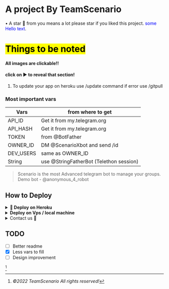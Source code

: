 # A project By TeamScenario

• A star 🌟 from you means a lot please star if you liked this project.
<span style="color:blue">some Hello text</span>. 
<br>

# <mark>Things to be noted</mark>
#### All images are clickable!!
#### click on ▶ to reveal that section!

1. To update your app on heroku use /update command if error use /gitpull</mark>

### Most important vars

| Vars | from where to get |
| ----------- | ----------- |
| API_ID | Get it from my.telegram.org |
| API_HASH | Get it from my.telegram.org |
| TOKEN | from @BotFather |
| OWNER_ID | DM @ScenarioXbot and send /id |
| DEV_USERS | same as OWNER_ID |
| String | use @StringFatherBot (Telethon session)| 


> Scenario is the most Advanced telegram bot to manage your groups. 
Demo bot - @anonymous_4_robot

## How to Deploy 
<details>
<summary><b>🔗 Deploy on Heroku</b></summary>
<br>

> All vars are already filled and some are optional not filling them will not make big difference.

> <b>First fork this repo!!</b>

• before that please star 🥺

• Click here to fork ↓
<p><a href="https://github.com/TeamScenario/Scenario/fork"><img src="https://telegra.ph/file/8b61f6edc2a35c473ddff.jpg" alt="Press to Takeoff" width="490px"></a></p>
    
<h4>Click the button below to deploy Scenario on Heroku!</h4>    
<p align="center"><a href="https://dashboard.heroku.com/new?template=https://github.com/Awesomeash4/power-"> <img src="https://img.shields.io/badge/Deploy%20On%20Heroku-black?style=for-the-badge&logo=heroku" width="220" height="38.45"/></a></p>



- [x] Android compatible 
- [x] Android 7 and above
- [ ] Below Android 7

<p><a href="https://github.com/TeamScenario/Heroku-Cli-Termux-Android/tree/TeamScenario"><img src="https://telegra.ph/file/ec51eb578a1b73bf495fe.jpg" alt="Press to Takeoff" width="490px"></a></p>
</details>

<details>
<summary><b>Deploy on Vps / local machine</b></summary>
<br>

> We don't provide support for vps deployment so don't come to us with your problems!
    </br>
#### First fill all vars in config.py
```console
git clone https://github.com/TeamScenario/Scenario && cd Scenario && pip3 install -U -r requirements.txt && python -m scenario
```
If android then execute this cd command ```cd /storage/emulated/0/scenario``` else only cd Scenario
</details>

<details>
<summary>Contact us 🌟</summary>
<p align="center"><a href="https://t.me/The_Arc_Music"><img src="https://telegra.ph/file/50c21b237d00309571e00.jpg" width="2000"></a></p>
 
## <img height="40" src="https://raw.githubusercontent.com/innng/innng/master/assets/kyubey.gif"/>Contact us

[![Group](https://img.shields.io/badge/dynamic/json?logo=telegram&label=%40ScenarioSupport&labelColor=282c34&suffix=+members&color=2CA5E0&query=%24.data.totalSubs&url=https%3A%2F%2Fapi.spencerwoo.com%2Fsubstats%2F%3Fsource%3Dtelegram%26queryKey%3DScenarioSupport&longCache=true%22)](https://t.me/ScenarioSupport)
[![Channel](https://img.shields.io/badge/dynamic/json?logo=telegram&label=%40TeamScenario&labelColor=282c34&suffix=+members&color=2CA5E0&query=%24.data.totalSubs&url=https%3A%2F%2Fapi.spencerwoo.com%2Fsubstats%2F%3Fsource%3Dtelegram%26queryKey%3DTeamScenario&longCache=true%22)](https://t.me/TeamScenario)
</details>
  

## TODO
- [ ] Better readme
- [x] Less vars to fill
- [ ] Design improvement

[^TeamScenario]
[^TeamScenario]: *©2022 TeamScenario All rights reserved!*

